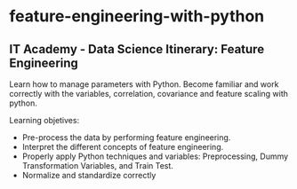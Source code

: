 # feature-engineering-with-python
## IT Academy - Data Science Itinerary: Feature Engineering

 Learn how to manage parameters with Python. Become familiar and work correctly with the variables, correlation, covariance and feature scaling with python.
 
 Learning objetives:
 + Pre-process the data by performing feature engineering.
 + Interpret the different concepts of feature engineering.
 + Properly apply Python techniques and variables: Preprocessing, Dummy Transformation Variables, and Train Test.
 + Normalize and standardize correctly
